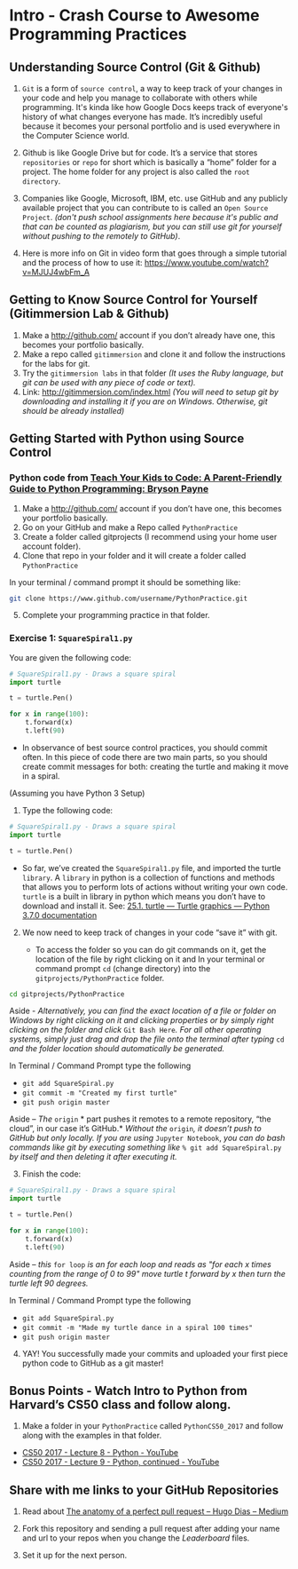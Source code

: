 # Intro - Crash Course to Awesome Programming Practices
## Understanding Source Control (Git & Github)
1. `Git` is a form of `source control`, a way to keep track of your changes in your code and help you manage to collaborate with others while programming. It's kinda like how Google Docs keeps track of everyone's history of what changes everyone has made. It’s incredibly useful because it becomes your personal portfolio and is used everywhere in the Computer Science world.

2. Github is like Google Drive but for code. It’s a service that stores `repositories`  or `repo` for short which is basically a “home” folder for a project.  The home folder for any project is also called the `root directory`. 

3. Companies like Google, Microsoft, IBM, etc. use GitHub and any publicly available project that you can contribute to is called an `Open Source Project`. *(don't push school assignments here because it's public and that can be counted as plagiarism, but you can still use git for yourself without pushing to the remotely to GitHub)*. 

4. Here is more info on Git in video form that goes through a simple tutorial and the process of how to use it:
https://www.youtube.com/watch?v=MJUJ4wbFm_A

## Getting to Know Source Control for Yourself (Gitimmersion Lab & Github)
1. Make a http://github.com/ account if you don’t already have one, this becomes your portfolio basically. 
2. Make a repo called `gitimmersion` and clone it and follow the instructions for the labs for git.
3. Try the `gitimmersion labs`  in that folder *(It uses the Ruby language, but git can be used with any piece of code or text).*
4. Link: http://gitimmersion.com/index.html *(You will need to setup git by downloading and installing it if you are on Windows. Otherwise, git should be already installed)*

## Getting Started with Python using Source Control 
### Python code from [Teach Your Kids to Code: A Parent-Friendly Guide to Python Programming: Bryson Payne](https://www.amazon.com/Teach-Your-Kids-Code-Parent-Friendly/dp/1593276141/ref=mt_paperback)
1. Make a http://github.com/ account if you don’t have one, this becomes your portfolio basically. 
2. Go on your GitHub and make a Repo called `PythonPractice`
3. Create a folder called gitprojects (I recommend using your home user account folder).
4. Clone that repo in your folder and it will create a folder called `PythonPractice`

In your terminal / command prompt it should be something like:
```bash
git clone https://www.github.com/username/PythonPractice.git
```
5. Complete your programming practice in that folder. 

### Exercise 1:  `SquareSpiral1.py`  

You are given the following code:

```python
# SquareSpiral1.py - Draws a square spiral
import turtle

t = turtle.Pen() 

for x in range(100):
	t.forward(x)
	t.left(90)
```

- In observance of best source control practices, you should commit often. In this piece of code there are two main parts, so you should create commit messages for both: creating the turtle and making it move in a spiral. 

(Assuming you have Python 3 Setup) 
1. Type the following code:
```python
# SquareSpiral1.py - Draws a square spiral
import turtle

t = turtle.Pen() 
```

- So far, we’ve created the `SquareSpiral1.py` file,  and imported the turtle `library`.  A `library`  in python is a collection of functions and methods that allows you to perform lots of actions without writing your own code.  `turtle` is a built in library in python which means you don’t have to download and install it. See: [25.1. turtle — Turtle graphics — Python 3.7.0 documentation](https://docs.python.org/3/library/turtle.html)

2. We now need to keep track of changes in your code “save it” with git.

	- To access the folder so you can do git commands on it, get the location of the file by right clicking on it and In your terminal or command prompt `cd` (change directory) into the `gitprojects/PythonPractice` folder. 
	
```bash 
cd gitprojects/PythonPractice 
```

Aside - *Alternatively, you can find the exact location of a file or folder on Windows by right clicking on it and clicking properties or by simply right clicking on the folder and click* `Git Bash Here`*. For all other operating systems, simply just drag and drop the file onto the terminal after typing* `cd ` *and the folder location should automatically be generated.*

In Terminal / Command Prompt type the following
- `git add SquareSpiral.py`
- `git commit -m "Created my first turtle"`
- `git push origin master` 

Aside – *The* `origin` * part pushes it remotes to a remote repository, “the cloud”, in our case it’s GitHub.* *Without the* `origin`*, it doesn’t push to GitHub but only locally.* *If you are using* `Jupyter Notebook`, *you can do bash commands like git by executing something like* `% git add SquareSpiral.py` *by itself and then deleting it after executing it.*

3. Finish the code:
```python
# SquareSpiral1.py - Draws a square spiral
import turtle

t = turtle.Pen() 

for x in range(100):
	t.forward(x)
	t.left(90)
```

Aside – *this* `for loop` *is an for each loop and reads as "for each x times counting from the range of 0 to 99" move turtle t forward by x then turn the turtle left 90 degrees.*

In Terminal / Command Prompt type the following
- `git add SquareSpiral.py`
- `git commit -m "Made my turtle dance in a spiral 100 times"`
- `git push origin master` 

4. YAY! You successfully made your commits and uploaded your first piece python code to GitHub as a git master!

## Bonus Points - Watch Intro to Python from Harvard’s CS50 class and follow along.
1. Make a folder in your `PythonPractice` called `PythonCS50_2017` and follow along with the examples in that folder.
- [CS50 2017 - Lecture 8 - Python - YouTube](https://www.youtube.com/watch?v=n_8zxTH7SvA)
- [CS50 2017 - Lecture 9 - Python, continued - YouTube](https://www.youtube.com/watch?v=icOod04jYww)

## Share with me links to your GitHub Repositories 

1. Read about [The anatomy of a perfect pull request – Hugo Dias – Medium](https://medium.com/@hugooodias/the-anatomy-of-a-perfect-pull-request-567382bb6067)

2. Fork this repository and sending a pull request after adding your name and url to your repos when you change the *Leaderboard* files.

3. Set it up for the next person.
